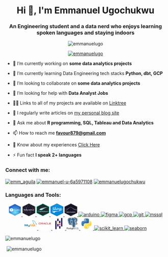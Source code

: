 <h1 align="center">Hi 👋, I'm Emmanuel Ugochukwu</h1>
<h3 align="center">An Engineering student and a data nerd who enjoys learning spoken languages and staying indoors</h3>

<p align="center"> <img src="https://komarev.com/ghpvc/?username=emmanuelugo&label=Profile%20views&color=0e75b6&style=flat" alt="emmanuelugo" /> </p>

<p align="center"> <a href="https://github.com/ryo-ma/github-profile-trophy"><img src="https://github-profile-trophy.vercel.app/?username=emmanuelugo&no-frame=true" alt="emmanuelugo" /></a> </p>

- 🔭 I’m currently working on **some data analytics projects**

- 🌱 I’m currently learning Data Engineering tech stacks **Python, dbt, GCP**

- 👯 I’m looking to collaborate on **some data analytics projects**

- 🤝 I’m looking for help with **Data Analyst Jobs**

- 👨‍💻 Links to all of my projects are available on [Linktree](https://linktr.ee/haanuel)

- 📝 I regularly write articles on [my personal blog site](https://dairy-of-an-analyst.netlify.app/)

- 💬 Ask me about **R programming, SQL, Tableau and Data Analytics**

- 📫 How to reach me **favour879@gmail.com**

- 📄 Know about my experiences [Click Here](https://drive.google.com/file/d/1uofqJWm66b3Row1MRFGQl5_Xq7WxT8fL/view?usp=sharing)

- ⚡ Fun fact **I speak 2+ languages**

<h3 align="left">Connect with me:</h3>
<p align="left">
<a href="https://twitter.com/emm_aguila" target="blank"><img align="center" src="https://raw.githubusercontent.com/rahuldkjain/github-profile-readme-generator/master/src/images/icons/Social/twitter.svg" alt="emm_aguila" height="30" width="40" /></a>
<a href="https://linkedin.com/in/emmanuel-u-6a5971108" target="blank"><img align="center" src="https://raw.githubusercontent.com/rahuldkjain/github-profile-readme-generator/master/src/images/icons/Social/linked-in-alt.svg" alt="emmanuel-u-6a5971108" height="30" width="40" /></a>
<a href="https://kaggle.com/emmanuelugochukwu" target="blank"><img align="center" src="https://raw.githubusercontent.com/rahuldkjain/github-profile-readme-generator/master/src/images/icons/Social/kaggle.svg" alt="emmanuelugochukwu" height="30" width="40" /></a>
</p>

<h3 align="left">Languages and Tools:</h3>
<p align="center"> <a href="https://www.rstudio.com/" target="_blank" rel="noreferrer"> <img src="https://github.com/rstudio/hex-stickers/blob/master/SVG/RStudio.svg" alt="RStudio" width="40" height="40"/> </a> <a href="https://www.rstudio.com/" target="_blank" rel="noreferrer"> <img src="https://github.com/rstudio/hex-stickers/blob/master/SVG/tidyverse.svg" alt="tidyverse" width="40" height="40"/> </a> <a href="https://www.rstudio.com/" target="_blank" rel="noreferrer"> <img src="https://github.com/rstudio/hex-stickers/blob/master/SVG/rmarkdown.svg" alt="Rmarkdown" width="40" height="40"/> </a> <a href="https://www.rstudio.com/" target="_blank" rel="noreferrer"> <img src="https://github.com/rstudio/hex-stickers/blob/master/SVG/shiny.svg" alt="shiny" width="40" height="40"/> </a> <a href="https://www.rstudio.com/" target="_blank" rel="noreferrer"> <img src="https://github.com/rstudio/hex-stickers/blob/master/SVG/tidymodels.svg" alt="tidymodels" width="40" height="40"/> </a>  
<a href="https://www.arduino.cc/" target="_blank" rel="noreferrer"> <img src="https://cdn.worldvectorlogo.com/logos/arduino-1.svg" alt="arduino" width="40" height="40"/> </a> <a href="https://www.figma.com/" target="_blank" rel="noreferrer"> <img src="https://www.vectorlogo.zone/logos/figma/figma-icon.svg" alt="figma" width="40" height="40"/> </a> <a href="https://cloud.google.com" target="_blank" rel="noreferrer"> <img src="https://www.vectorlogo.zone/logos/google_cloud/google_cloud-icon.svg" alt="gcp" width="40" height="40"/> </a> <a href="https://git-scm.com/" target="_blank" rel="noreferrer"> <img src="https://www.vectorlogo.zone/logos/git-scm/git-scm-icon.svg" alt="git" width="40" height="40"/> </a> <a href="https://www.microsoft.com/en-us/sql-server" target="_blank" rel="noreferrer"> <img src="https://www.svgrepo.com/show/303229/microsoft-sql-server-logo.svg" alt="mssql" width="40" height="40"/> </a> <a href="https://www.mysql.com/" target="_blank" rel="noreferrer"> <img src="https://raw.githubusercontent.com/devicons/devicon/master/icons/mysql/mysql-original-wordmark.svg" alt="mysql" width="40" height="40"/> </a> <a href="https://www.oracle.com/" target="_blank" rel="noreferrer"> <img src="https://raw.githubusercontent.com/devicons/devicon/master/icons/oracle/oracle-original.svg" alt="oracle" width="40" height="40"/> </a> <a href="https://pandas.pydata.org/" target="_blank" rel="noreferrer"> <img src="https://raw.githubusercontent.com/devicons/devicon/2ae2a900d2f041da66e950e4d48052658d850630/icons/pandas/pandas-original.svg" alt="pandas" width="40" height="40"/> </a> <a href="https://www.postgresql.org" target="_blank" rel="noreferrer"> <img src="https://raw.githubusercontent.com/devicons/devicon/master/icons/postgresql/postgresql-original-wordmark.svg" alt="postgresql" width="40" height="40"/> </a> <a href="https://www.python.org" target="_blank" rel="noreferrer"> <img src="https://raw.githubusercontent.com/devicons/devicon/master/icons/python/python-original.svg" alt="python" width="40" height="40"/> </a> <a href="https://scikit-learn.org/" target="_blank" rel="noreferrer"> <img src="https://upload.wikimedia.org/wikipedia/commons/0/05/Scikit_learn_logo_small.svg" alt="scikit_learn" width="40" height="40"/> </a> <a href="https://seaborn.pydata.org/" target="_blank" rel="noreferrer"> <img src="https://seaborn.pydata.org/_images/logo-mark-lightbg.svg" alt="seaborn" width="40" height="40"/> </a> </p>

<p><img align="center" src="https://github-readme-stats.vercel.app/api/top-langs?username=emmanuelugo&show_icons=true&locale=en&layout=compact" alt="emmanuelugo" /></p>

<p>&nbsp;<img align="center" src="https://github-readme-stats.vercel.app/api?username=emmanuelugo&show_icons=true&locale=en" alt="emmanuelugo" /></p>

